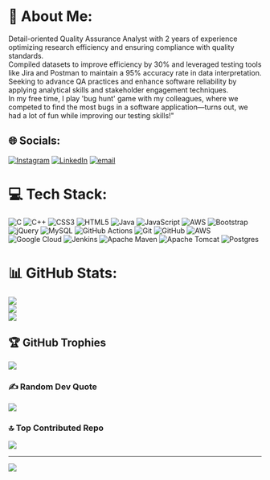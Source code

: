 # 💫 About Me:
Detail-oriented Quality Assurance Analyst with 2 years of experience optimizing research efficiency and ensuring compliance with quality standards. <br>Compiled datasets to improve efficiency by 30% and leveraged testing tools like Jira and Postman to maintain a 95% accuracy rate in data interpretation. <br>Seeking to advance QA practices and enhance software reliability by applying analytical skills and stakeholder engagement techniques. <br>In my free time, I play 'bug hunt' game with my colleagues, where we competed to find the most bugs in a software application—turns out, we had a lot of fun while improving our testing skills!"


## 🌐 Socials:
[![Instagram](https://img.shields.io/badge/Instagram-%23E4405F.svg?logo=Instagram&logoColor=white)](https://instagram.com/i_m_100_rabh) [![LinkedIn](https://img.shields.io/badge/LinkedIn-%230077B5.svg?logo=linkedin&logoColor=white)](https://linkedin.com/in/saurabh-kumar-472086192) [![email](https://img.shields.io/badge/Email-D14836?logo=gmail&logoColor=white)](mailto:saurabhbcabnc2016@gmail.com) 

# 💻 Tech Stack:
![C](https://img.shields.io/badge/c-%2300599C.svg?style=plastic&logo=c&logoColor=white) ![C++](https://img.shields.io/badge/c++-%2300599C.svg?style=plastic&logo=c%2B%2B&logoColor=white) ![CSS3](https://img.shields.io/badge/css3-%231572B6.svg?style=plastic&logo=css3&logoColor=white) ![HTML5](https://img.shields.io/badge/html5-%23E34F26.svg?style=plastic&logo=html5&logoColor=white) ![Java](https://img.shields.io/badge/java-%23ED8B00.svg?style=plastic&logo=openjdk&logoColor=white) ![JavaScript](https://img.shields.io/badge/javascript-%23323330.svg?style=plastic&logo=javascript&logoColor=%23F7DF1E) ![AWS](https://img.shields.io/badge/AWS-%23FF9900.svg?style=plastic&logo=amazon-aws&logoColor=white) ![Bootstrap](https://img.shields.io/badge/bootstrap-%238511FA.svg?style=plastic&logo=bootstrap&logoColor=white) ![jQuery](https://img.shields.io/badge/jquery-%230769AD.svg?style=plastic&logo=jquery&logoColor=white) ![MySQL](https://img.shields.io/badge/mysql-4479A1.svg?style=plastic&logo=mysql&logoColor=white) ![GitHub Actions](https://img.shields.io/badge/github%20actions-%232671E5.svg?style=plastic&logo=githubactions&logoColor=white) ![Git](https://img.shields.io/badge/git-%23F05033.svg?style=plastic&logo=git&logoColor=white) ![GitHub](https://img.shields.io/badge/github-%23121011.svg?style=plastic&logo=github&logoColor=white) ![AWS](https://img.shields.io/badge/AWS-%23FF9900.svg?style=plastic&logo=amazon-aws&logoColor=white) ![Google Cloud](https://img.shields.io/badge/GoogleCloud-%234285F4.svg?style=plastic&logo=google-cloud&logoColor=white) ![Jenkins](https://img.shields.io/badge/jenkins-%232C5263.svg?style=plastic&logo=jenkins&logoColor=white) ![Apache Maven](https://img.shields.io/badge/Apache%20Maven-C71A36?style=plastic&logo=Apache%20Maven&logoColor=white) ![Apache Tomcat](https://img.shields.io/badge/apache%20tomcat-%23F8DC75.svg?style=plastic&logo=apache-tomcat&logoColor=black) ![Postgres](https://img.shields.io/badge/postgres-%23316192.svg?style=plastic&logo=postgresql&logoColor=white)
# 📊 GitHub Stats:
![](https://github-readme-stats.vercel.app/api?username=saurabh-1998&theme=dracula&hide_border=false&include_all_commits=true&count_private=true)<br/>
![](https://nirzak-streak-stats.vercel.app/?user=saurabh-1998&theme=dracula&hide_border=false)<br/>
![](https://github-readme-stats.vercel.app/api/top-langs/?username=saurabh-1998&theme=dracula&hide_border=false&include_all_commits=true&count_private=true&layout=compact)

## 🏆 GitHub Trophies
![](https://github-profile-trophy.vercel.app/?username=saurabh-1998&theme=dracula&no-frame=false&no-bg=true&margin-w=4)

### ✍️ Random Dev Quote
![](https://quotes-github-readme.vercel.app/api?type=horizontal&theme=merko)

### 🔝 Top Contributed Repo
![](https://github-contributor-stats.vercel.app/api?username=saurabh-1998&limit=5&theme=dracula&combine_all_yearly_contributions=true)

---
[![](https://visitcount.itsvg.in/api?id=saurabh-1998&icon=0&color=0)](https://visitcount.itsvg.in)

<!-- Proudly created with GPRM ( https://gprm.itsvg.in ) -->
